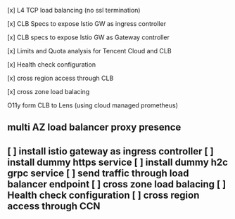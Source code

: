 [x] L4 TCP load balancing (no ssl termination)

[x] CLB Specs to expose Istio GW as ingress controller 

[x] CLB specs to expose Istio GW as Gateway controller

[x] Limits and Quota analysis for Tencent Cloud and CLB

[x] Health check configuration

[x] cross region access through CLB

[x] cross zone load balacing 

O11y form CLB to Lens (using cloud managed prometheus)

multi AZ load balancer proxy presence
---

[ ] install istio gateway as ingress controller
[ ] install dummy https service
[ ] install dummy h2c grpc service
[ ] send traffic through load balancer endpoint
[ ] cross zone load balacing 
[ ] Health check configuration
[ ] cross region access through CCN
---
